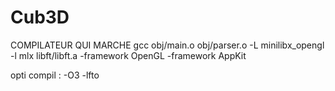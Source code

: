 # Cub3D

COMPILATEUR QUI MARCHE gcc obj/main.o obj/parser.o -L minilibx_opengl -l mlx libft/libft.a -framework OpenGL -framework AppKit

opti compil : -O3 -lfto
